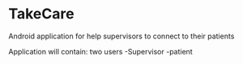# TakeCare

Android application for help supervisors to connect to their patients 

Application will contain:
 two users 
-Supervisor
-patient



